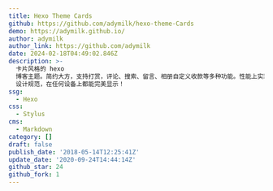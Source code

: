 ```yaml
---
title: Hexo Theme Cards
github: https://github.com/adymilk/hexo-theme-Cards
demo: https://adymilk.github.io/
author: adymilk
author_link: https://github.com/adymilk
date: 2024-02-18T04:49:02.846Z
description: >-
  卡片风格的 hexo
  博客主题。简约大方，支持打赏，评论、搜索、留言、相册自定义收款等多种功能。性能上实现最大优化，首页加载平均1.6秒，使用了图片懒加载，让用户访问更快，体验更好。色彩和文字采用最新的UI
  设计规范，在任何设备上都能完美显示！
ssg:
  - Hexo
css:
  - Stylus
cms:
  - Markdown
category: []
draft: false
publish_date: '2018-05-14T12:25:41Z'
update_date: '2020-09-24T14:44:14Z'
github_star: 24
github_fork: 1
---
```

